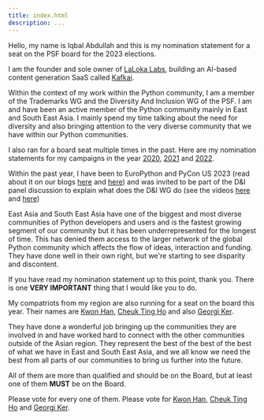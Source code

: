 ```yaml
---
title: index.html
description: ...
---
```


Hello, my name is Iqbal Abdullah and this is my nomination statement for a seat on the PSF board for the 2023 elections.


I am the founder and sole owner of [LaLoka Labs](https://lalokalabs.co/), building an AI\-based content generation SaaS called [Kafkai](https://kafkai.com/).


Within the context of my work within the Python community, I am a member of the Trademarks WG and the Diversity And Inclusion WG of the PSF. I am and have been an active member of the Python community mainly in East and South East Asia. I mainly spend my time talking about the need for diversity and also bringing attention to the very diverse community that we have within our Python communities.


I also ran for a board seat multiple times in the past. Here are my nomination statements for my campaigns in the year [2020](/nominations/elections/2020-python-software-foundation-board/nominees/iqbal-abdullah/), [2021](/nominations/elections/2021-python-software-foundation-board/nominees/iqbal-abdullah/) and [2022](/nominations/elections/2022-python-software-foundation-board/nominees/iqbal-abdullah/).


Within the past year, I have been to EuroPython and PyCon US 2023 (read about it on our blogs [here](https://lalokalabs.co/en/2022/07/diversity-inclusion-in-the-python-community-europython-2022/) and [here](https://lalokalabs.co/en/2023/04/attending-pycon-us-2023/)) and was invited to be part of the D\&I panel discussion to explain what does the D\&I WG do (see the videos [here](https://youtu.be/lL74-EhK3vY) and [here](https://youtu.be/RkvCK4fDSnQ))


East Asia and South East Asia have one of the biggest and most diverse communities of Python developers and users and is the fastest growing segment of our community but it has been underrepresented for the longest of time. This has denied them access to the larger network of the global Python community which affects the flow of ideas, interaction and funding. They have done well in their own right, but we're starting to see disparity and discontent.


If you have read my nomination statement up to this point, thank you. There is one **VERY IMPORTANT** thing that I would like you to do.


My compatriots from my region are also running for a seat on the board this year. Their names are [Kwon Han](https://twitter.com/darjeelingt), [Cheuk Ting Ho](https://twitter.com/cheukting_ho) and also [Georgi Ker](https://twitter.com/georgically1). 


They have done a wonderful job bringing up the communities they are involved in and have worked hard to connect with the other communities outside of the Asian region.
They represent the best of the best of the best of what we have in East and South East Asia, and we all know we need the best from all parts of our communities to bring us further into the future.


All of them are more than qualified and should be on the Board, but at least one of them **MUST** be on the Board.


Please vote for every one of them. Please vote for [Kwon Han](https://twitter.com/darjeelingt), [Cheuk Ting Ho](https://twitter.com/cheukting_ho) and [Georgi Ker](https://twitter.com/georgically1).



